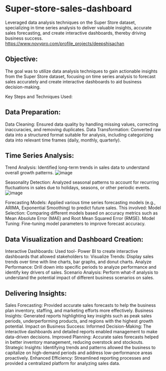 # Super-store-sales-dashboard
Leveraged data analysis techniques on the Super Store dataset, specializing in time series analysis to deliver valuable insights, accurate sales forecasting, and create interactive dashboards, thereby driving business success. 
https://www.novypro.com/profile_projects/deepshisachan

## Objective: 
The goal was to utilize data analysis techniques to gain actionable insights from the Super Store dataset, focusing on time series analysis to forecast sales accurately and create interactive dashboards to aid business decision-making.

Key Steps and Techniques Used:
## Data Preparation:
Data Cleaning: Ensured data quality by handling missing values, correcting inaccuracies, and removing duplicates.
Data Transformation: Converted raw data into a structured format suitable for analysis, including categorizing data into relevant time frames (daily, monthly, quarterly).
## Time Series Analysis:
Trend Analysis: Identified long-term trends in sales data to understand overall growth patterns.
![image](https://github.com/user-attachments/assets/378c8a03-7b15-479f-9a97-528a82169108)

Seasonality Detection: Analyzed seasonal patterns to account for recurring fluctuations in sales due to holidays, seasons, or other periodic events.
![image](https://github.com/user-attachments/assets/adc6b5e0-8e80-4a87-bd6c-12450cadb82c)

Forecasting Models: Applied various time series forecasting models (e.g., ARIMA, Exponential Smoothing) to predict future sales. This involved:
Model Selection: Comparing different models based on accuracy metrics such as Mean Absolute Error (MAE) and Root Mean Squared Error (RMSE).
Model Tuning: Fine-tuning model parameters to improve forecast accuracy.

## Data Visualization and Dashboard Creation:
Interactive Dashboards: Used tool- Power BI to create interactive dashboards that allowed stakeholders to:
Visualize Trends: Display sales trends over time with line charts, bar graphs, and donut charts.
Analyze Performance: Drill down into specific periods to analyze performance and identify key drivers of sales.
Scenario Analysis: Perform what-if analysis to understand the potential impact of different business scenarios on sales.

## Delivering Insights:
Sales Forecasting: Provided accurate sales forecasts to help the business plan inventory, staffing, and marketing efforts more effectively.
Business Insights: Generated reports highlighting key insights such as peak sales periods, underperforming products, and regions with the highest growth potential.
Impact on Business Success:
Informed Decision-Making: The interactive dashboards and detailed reports enabled management to make data-driven decisions.
Improved Planning: Accurate sales forecasts helped in better inventory management, reducing overstock and stockouts.
Strategic Insights: Identifying trends and patterns allowed the business to capitalize on high-demand periods and address low-performance areas proactively.
Enhanced Efficiency: Streamlined reporting processes and provided a centralized platform for analyzing sales data.
